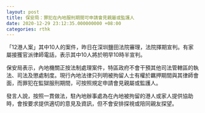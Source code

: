 ```yaml
---
layout: post
title: 保安局：罪犯在內地服刑期間可申請會見親屬或監護人
date: 2020-12-29 23:12:35.000000000 +08:00
categories: rthk
---
```


「12港人案」其中10人的案件，昨日在深圳鹽田法院審理，法院擇期宣判。有家屬接獲官派律師電話，表示其中10人將於明早10時半宣判。

保安局表示，內地機關正按法制處理案件，特區政府不會干預其他司法管轄區的執法、司法及懲處制度。現行內地法律只列明被拘留人士有權於羈押期間與其律師會面，而罪犯在監獄服刑期間，可按照規定申請會見親屬或監護人。

發言人說，按照一貫做法，駐內地辦事處為在內地被拘留的港人或家人提供協助時，會按要求提供適切的意見及資訊，但不會安排探視或陪同親友探望。
